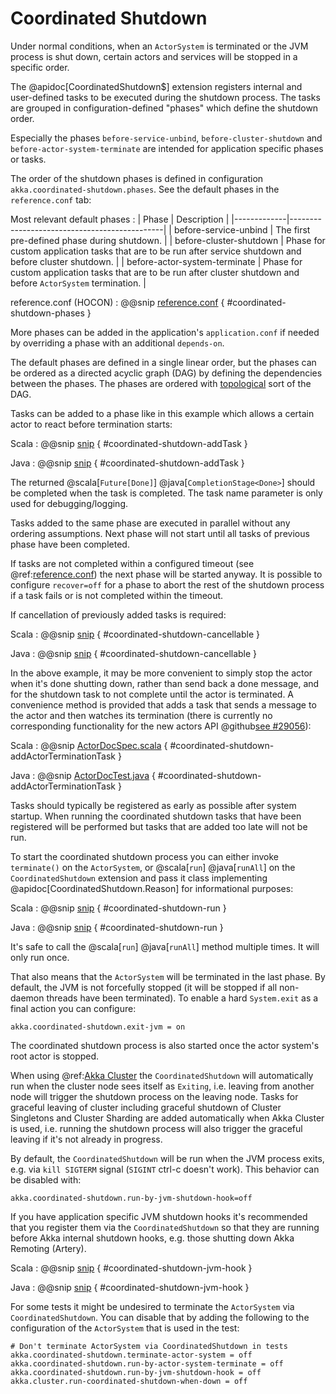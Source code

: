 # Coordinated Shutdown

Under normal conditions, when an `ActorSystem` is terminated or the JVM process is shut down, certain
actors and services will be stopped in a specific order. 

The @apidoc[CoordinatedShutdown$] extension registers internal and user-defined tasks to be executed during the shutdown process. The tasks are grouped in configuration-defined "phases" which define the shutdown order.

Especially the phases `before-service-unbind`, `before-cluster-shutdown` and
`before-actor-system-terminate` are intended for application specific phases or tasks.

The order of the shutdown phases is defined in configuration `akka.coordinated-shutdown.phases`. See the default phases in the `reference.conf` tab:

Most relevant default phases
:   | Phase | Description |
|-------------|----------------------------------------------|
| before-service-unbind | The first pre-defined phase during shutdown. |
| before-cluster-shutdown | Phase for custom application tasks that are to be run after service shutdown and before cluster shutdown. |
| before-actor-system-terminate | Phase for custom application tasks that are to be run after cluster shutdown and before `ActorSystem` termination. |

reference.conf (HOCON)
:   @@snip [reference.conf](/akka-actor/src/main/resources/reference.conf) { #coordinated-shutdown-phases }

More phases can be added in the application's `application.conf` if needed by overriding a phase with an
additional `depends-on`.

The default phases are defined in a single linear order, but the phases can be ordered as a
directed acyclic graph (DAG) by defining the dependencies between the phases.
The phases are ordered with [topological](https://en.wikipedia.org/wiki/Topological_sorting) sort of the DAG.

Tasks can be added to a phase like in this example which allows a certain actor to react before termination starts:

Scala
:  @@snip [snip](/akka-docs/src/test/scala/docs/actor/typed/CoordinatedActorShutdownSpec.scala) { #coordinated-shutdown-addTask }

Java
:  @@snip [snip](/akka-docs/src/test/java/jdocs/actor/typed/CoordinatedActorShutdownTest.java) { #coordinated-shutdown-addTask }

The returned @scala[`Future[Done]`] @java[`CompletionStage<Done>`] should be completed when the task is completed. The task name parameter
is only used for debugging/logging.

Tasks added to the same phase are executed in parallel without any ordering assumptions.
Next phase will not start until all tasks of previous phase have been completed.

If tasks are not completed within a configured timeout (see @ref:[reference.conf](general/configuration-reference.md#config-akka-actor))
the next phase will be started anyway. It is possible to configure `recover=off` for a phase
to abort the rest of the shutdown process if a task fails or is not completed within the timeout.

If cancellation of previously added tasks is required:

Scala
:  @@snip [snip](/akka-docs/src/test/scala/docs/actor/typed/CoordinatedActorShutdownSpec.scala) { #coordinated-shutdown-cancellable }

Java
:  @@snip [snip](/akka-docs/src/test/java/jdocs/actor/typed/CoordinatedActorShutdownTest.java) { #coordinated-shutdown-cancellable }

In the above example, it may be more convenient to simply stop the actor when it's done shutting down, rather than send back a done message,
and for the shutdown task to not complete until the actor is terminated. A convenience method is provided that adds a task that sends
a message to the actor and then watches its termination (there is currently no corresponding functionality for the new actors API @github[see #29056](#29056)):

Scala
:  @@snip [ActorDocSpec.scala](/akka-docs/src/test/scala/docs/actor/ActorDocSpec.scala) { #coordinated-shutdown-addActorTerminationTask }

Java
:  @@snip [ActorDocTest.java](/akka-docs/src/test/java/jdocs/actor/ActorDocTest.java) { #coordinated-shutdown-addActorTerminationTask }

Tasks should typically be registered as early as possible after system startup. When running
the coordinated shutdown tasks that have been registered will be performed but tasks that are
added too late will not be run.

To start the coordinated shutdown process you can either invoke `terminate()` on the `ActorSystem`, or @scala[`run`] @java[`runAll`] on the `CoordinatedShutdown`
extension and pass it class implementing @apidoc[CoordinatedShutdown.Reason] for informational purposes:

Scala
:  @@snip [snip](/akka-docs/src/test/scala/docs/actor/typed/CoordinatedActorShutdownSpec.scala) { #coordinated-shutdown-run }

Java
:  @@snip [snip](/akka-docs/src/test/java/jdocs/actor/typed/CoordinatedActorShutdownTest.java) { #coordinated-shutdown-run }

It's safe to call the @scala[`run`] @java[`runAll`] method multiple times. It will only run once.

That also means that the `ActorSystem` will be terminated in the last phase. By default, the
JVM is not forcefully stopped (it will be stopped if all non-daemon threads have been terminated).
To enable a hard `System.exit` as a final action you can configure:

```
akka.coordinated-shutdown.exit-jvm = on
```

The coordinated shutdown process is also started once the actor system's root actor is stopped.

When using @ref:[Akka Cluster](cluster-usage.md) the `CoordinatedShutdown` will automatically run
when the cluster node sees itself as `Exiting`, i.e. leaving from another node will trigger
the shutdown process on the leaving node. Tasks for graceful leaving of cluster including graceful
shutdown of Cluster Singletons and Cluster Sharding are added automatically when Akka Cluster is used,
i.e. running the shutdown process will also trigger the graceful leaving if it's not already in progress.

By default, the `CoordinatedShutdown` will be run when the JVM process exits, e.g.
via `kill SIGTERM` signal (`SIGINT` ctrl-c doesn't work). This behavior can be disabled with:

```
akka.coordinated-shutdown.run-by-jvm-shutdown-hook=off
```

If you have application specific JVM shutdown hooks it's recommended that you register them via the
`CoordinatedShutdown` so that they are running before Akka internal shutdown hooks, e.g.
those shutting down Akka Remoting (Artery).

Scala
:  @@snip [snip](/akka-docs/src/test/scala/docs/actor/typed/CoordinatedActorShutdownSpec.scala) { #coordinated-shutdown-jvm-hook }

Java
:  @@snip [snip](/akka-docs/src/test/java/jdocs/actor/typed/CoordinatedActorShutdownTest.java) { #coordinated-shutdown-jvm-hook }

For some tests it might be undesired to terminate the `ActorSystem` via `CoordinatedShutdown`.
You can disable that by adding the following to the configuration of the `ActorSystem` that is
used in the test:

```
# Don't terminate ActorSystem via CoordinatedShutdown in tests
akka.coordinated-shutdown.terminate-actor-system = off
akka.coordinated-shutdown.run-by-actor-system-terminate = off
akka.coordinated-shutdown.run-by-jvm-shutdown-hook = off
akka.cluster.run-coordinated-shutdown-when-down = off
```
